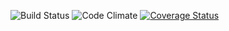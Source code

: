 ![Build Status](https://codeship.com/projects/49d675f0-953d-0133-ccd7-4a53072d6648/status?branch=master)
![Code Climate](https://codeclimate.com/github/veneziacarl/lifehacks_review.png)
[![Coverage Status](https://coveralls.io/repos/veneziacarl/lifehacks_review/badge.svg?branch=add_devise_user&service=github)](https://coveralls.io/github/veneziacarl/lifehacks_review?branch=add_devise_user)
